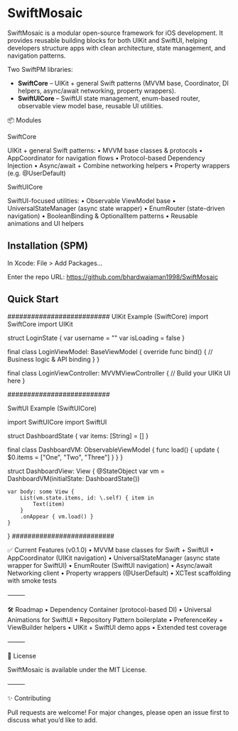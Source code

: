 # SwiftMosaic
SwiftMosaic is a modular open-source framework for iOS development.
It provides reusable building blocks for both UIKit and SwiftUI, helping developers structure apps with clean architecture, state management, and navigation patterns.

Two SwiftPM libraries:
- **SwiftCore** – UIKit + general Swift patterns (MVVM base, Coordinator, DI helpers, async/await networking, property wrappers).
- **SwiftUICore** – SwiftUI state management, enum-based router, observable view model base, reusable UI utilities.

📦 Modules

SwiftCore

UIKit + general Swift patterns:
	•	MVVM base classes & protocols
	•	AppCoordinator for navigation flows
	•	Protocol-based Dependency Injection
	•	Async/await + Combine networking helpers
	•	Property wrappers (e.g. @UserDefault)

SwiftUICore

SwiftUI-focused utilities:
	•	Observable ViewModel base
	•	UniversalStateManager (async state wrapper)
	•	EnumRouter (state-driven navigation)
	•	BooleanBinding & OptionalItem patterns
	•	Reusable animations and UI helpers

## Installation (SPM)

In Xcode:
File > Add Packages…

Enter the repo URL: https://github.com/bhardwajaman1998/SwiftMosaic

## Quick Start

##########################
UIKit Example (SwiftCore)
import SwiftCore
import UIKit

struct LoginState {
    var username = ""
    var isLoading = false
}

final class LoginViewModel: BaseViewModel<LoginState> {
    override func bind() {
        // Business logic & API binding
    }
}

final class LoginViewController: MVVMViewController<LoginViewModel> {
    // Build your UIKit UI here
}

##########################

SwiftUI Example (SwiftUICore)

import SwiftUICore
import SwiftUI

struct DashboardState { var items: [String] = [] }

final class DashboardVM: ObservableViewModel<DashboardState> {
    func load() {
        update { $0.items = ["One", "Two", "Three"] }
    }
}

struct DashboardView: View {
    @StateObject var vm = DashboardVM(initialState: DashboardState())

    var body: some View {
        List(vm.state.items, id: \.self) { item in
            Text(item)
        }
        .onAppear { vm.load() }
    }
}
##########################

✅ Current Features (v0.1.0)
	•	MVVM base classes for Swift + SwiftUI
	•	AppCoordinator (UIKit navigation)
	•	UniversalStateManager (async state wrapper for SwiftUI)
	•	EnumRouter (SwiftUI navigation)
	•	Async/await Networking client
	•	Property wrappers (@UserDefault)
	•	XCTest scaffolding with smoke tests

⸻

🛠 Roadmap
	•	Dependency Container (protocol-based DI)
	•	Universal Animations for SwiftUI
	•	Repository Pattern boilerplate
	•	PreferenceKey + ViewBuilder helpers
	•	UIKit + SwiftUI demo apps
	•	Extended test coverage

⸻

📄 License

SwiftMosaic is available under the MIT License.

⸻

✨ Contributing

Pull requests are welcome!
For major changes, please open an issue first to discuss what you’d like to add.
